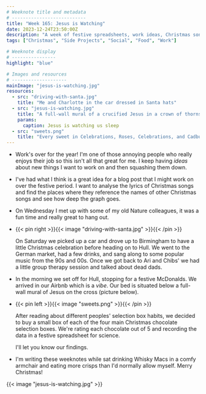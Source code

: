 ```yaml
---
# Weeknote title and metadata
# ---------------------------
title: "Week 165: Jesus is Watching"
date: 2023-12-24T23:50:00Z
description: "A week of festive spreadsheets, work ideas, Christmas songs, old colleagues, long drives, German markets, chocolate rating, Jesus murals, and Whisky Macs."
tags: ["Christmas", "Side Projects", "Social", "Food", "Work"]

# Weeknote display
# ----------------
highlight: "blue"

# Images and resources
# --------------------
mainImage: "jesus-is-watching.jpg"
resources:
  - src: "driving-with-santa.jpg"
    title: "Me and Charlotte in the car dressed in Santa hats"
  - src: "jesus-is-watching.jpg"
    title: "A full-wall mural of a crucified Jesus in a crown of thorns, looking down on a double bed"
    params:
      caption: Jesus is watching us sleep
  - src: "sweets.png"
    title: "Every sweet in Celebrations, Roses, Celebrations, and Cadbury's Heroes, neatly laid out on a coffee table"
---
```


  * Work's over for the year! I'm one of those annoying people who really enjoys their job so this isn't all that great for me. I keep having _ideas_ about new things I want to work on and then squashing them down.

  * I've had what I think is a great idea for a blog post that I might work on over the festive period. I want to analyse the lyrics of Christmas songs and find the places where they reference the names of other Christmas songs and see how deep the graph goes.

  * On Wednesday I met up with some of my old Nature colleagues, it was a fun time and really great to hang out.

  * {{< pin right >}}{{< image "driving-with-santa.jpg" >}}{{< /pin >}}

    On Saturday we picked up a car and drove up to Birmingham to have a little Christmas celebration before heading on to Hull. We went to the German market, had a few drinks, and sang along to some popular music from the 90s and 00s. Once we got back to Ari and Chibs' we had a little group therapy session and talked about dead dads.

  * In the morning we set off for Hull, stopping for a festive McDonalds. We arrived in our Airbnb which is a _vibe_. Our bed is situated below a full-wall mural of Jesus on the cross (picture below).

  * {{< pin left >}}{{< image "sweets.png" >}}{{< /pin >}}

    After reading about different peoples' selection box habits, we decided to buy a small box of each of the four main Christmas chocolate selection boxes. We're rating each chocolate out of 5 and recording the data in a festive spreadsheet for science.
    
    I'll let you know our findings.

  * I'm writing these weeknotes while sat drinking Whisky Macs in a comfy armchair and eating more crisps than I'd normally allow myself. Merry Christmas!

{{< image "jesus-is-watching.jpg" >}}
